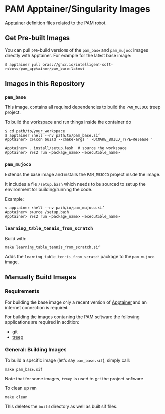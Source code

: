 # PAM Apptainer/Singularity Images

[Apptainer](https://apptainer.org) definition files related to the PAM robot.


## Get Pre-built Images

You can pull pre-build versions of the `pam_base` and `pam_mujoco` images
directly with Apptainer. For example for the latest base image:

    $ apptainer pull oras://ghcr.io/intelligent-soft-robots/pam_apptainer/pam_base:latest


## Images in this Repository

### `pam_base`

This image, contains all required dependencies to build the `PAM_MUJOCO` treep
project.

To build the workspace and run things inside the container do

    $ cd path/to/your_workspace
    $ apptainer shell --nv path/to/pam_base.sif
    Apptainer> colcon build --cmake-args ' -DCMAKE_BUILD_TYPE=Release '

    Apptainer> . install/setup.bash  # source the workspace
    Apptainer> ros2 run <package_name> <executable_name>


### `pam_mujoco`

Extends the base image and installs the `PAM_MUJOCO` project inside the image.

It includes a file `/setup.bash` which needs to be sourced to set up
the environment for building/running the code.

Example:

    $ apptainer shell --nv path/to/pam_mujoco.sif
    Apptainer> source /setup.bash
    Apptainer> ros2 run <package_name> <executable_name>


### `learning_table_tennis_from_scratch`

Build with:

    make learning_table_tennis_from_scratch.sif

Adds the `learning_table_tennis_from_scratch` package to the `pam_mujoco` image.


## Manually Build Images

### Requirements

For building the base image only a recent version of
[Apptainer](https://apptainer.org) and an internet connection is required.

For building the images containing the PAM software the following applications
are required in addition:

- git
- [treep](https://pypi.org/project/treep/)


### General: Building Images

To build a specific image (let's say `pam_base.sif`), simply call:

    make pam_base.sif

Note that for some images, `treep` is used to get the project software.

To clean up run

    make clean

This deletes the `build` directory as well as built sif files.
